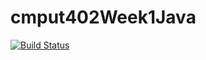 # cmput402Week1Java
[![Build Status](https://travis-ci.org/Struckdown/cmput402Week1Java.svg?branch=master)](https://travis-ci.org/Struckdown/cmput402Week1Java)
